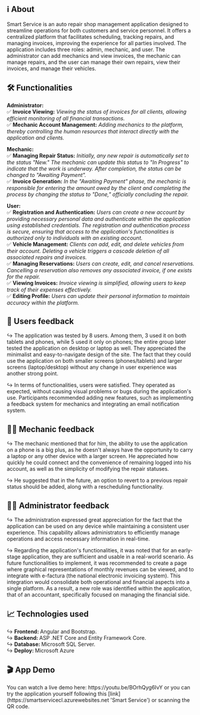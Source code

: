 <h2>ℹ️ About</h2>
Smart Service is an auto repair shop management application designed to streamline operations for both customers and service personnel. It offers a centralized platform that facilitates scheduling, tracking repairs, and managing invoices, improving the experience for all parties involved. The application includes three roles: admin, mechanic, and user. The administrator can add mechanics and view invoices, the mechanic can manage repairs, and the user can manage their own repairs, view their invoices, and manage their vehicles.

<h2>🛠️ Functionalities</h2>

<strong>Administrator:</strong>
<br>
✅ <strong>Invoice Viewing:</strong> <i>Viewing the status of invoices for all clients, allowing efficient monitoring of all financial transactions.</i>
<br>
✅ <strong>Mechanic Account Management:</strong> <i>Adding mechanics to the platform, thereby controlling the human resources that interact directly with the application and clients.</i>
<br>

<strong>Mechanic:</strong>
<br>
✅ <strong>Managing Repair Status:</strong> <i>Initially, any new repair is automatically set to the status "New." The mechanic can update this status to "In Progress" to indicate that the work is underway. After completion, the status can be changed to "Awaiting Payment".</i>
<br>
✅ <strong>Invoice Generation:</strong> <i>In the "Awaiting Payment" phase, the mechanic is responsible for entering the amount owed by the client and completing the process by changing the status to "Done," officially concluding the repair.</i>
<br>

<strong>User:</strong>
<br>
✅ <strong>Registration and Authentication:</strong> <i>Users can create a new account by providing necessary personal data and authenticate within the application using established credentials. The registration and authentication process is secure, ensuring that access to the application's functionalities is authorized only to individuals with an existing account.</i>
<br>
✅ <strong>Vehicle Management:</strong> <i>Clients can add, edit, and delete vehicles from their account. Deleting a vehicle triggers a cascade deletion of all associated repairs and invoices.</i>
<br>
✅ <strong>Managing Reservations:</strong> <i>Users can create, edit, and cancel reservations. Cancelling a reservation also removes any associated invoice, if one exists for the repair.</i>
<br>
✅ <strong>Viewing Invoices:</strong> <i>Invoice viewing is simplified, allowing users to keep track of their expenses effectively.</i>
<br>
✅ <strong>Editing Profile:</strong> <i>Users can update their personal information to maintain accuracy within the platform.</i>
<br>

<h2>👤 Users feedback</h2>

↪ The application was tested by 8 users. Among them, 3 used it on both tablets and phones, while 5 used it only on phones; the entire group later tested the application on desktop or laptop as well. They appreciated the minimalist and easy-to-navigate design of the site. The fact that they could use the application on both smaller screens (phones/tablets) and larger screens (laptop/desktop) without any change in user experience was another strong point.
<br>

↪ In terms of functionalities, users were satisfied. They operated as expected, without causing visual problems or bugs during the application's use. Participants recommended adding new features, such as implementing a feedback system for mechanics and integrating an email notification system.
<br>

<h2>🧑‍🔧 Mechanic feedback</h2>

↪ The mechanic mentioned that for him, the ability to use the application on a phone is a big plus, as he doesn't always have the opportunity to carry a laptop or any other device with a larger screen. He appreciated how quickly he could connect and the convenience of remaining logged into his account, as well as the simplicity of modifying the repair statuses.
<br>

↪ He suggested that in the future, an option to revert to a previous repair status should be added, along with a rescheduling functionality.
<br>

<h2>👨‍💼 Administrator feedback</h2>

↪ The administration expressed great appreciation for the fact that the application can be used on any device while maintaining a consistent user experience. This capability allows administrators to efficiently manage operations and access necessary information in real-time.
<br>

↪ Regarding the application's functionalities, it was noted that for an early-stage application, they are sufficient and usable in a real-world scenario. As future functionalities to implement, it was recommended to create a page where graphical representations of monthly revenues can be viewed, and to integrate with e-factura (the national electronic invoicing system). This integration would consolidate both operational and financial aspects into a single platform. As a result, a new role was identified within the application, that of an accountant, specifically focused on managing the financial side.
<br>

<h2>📈 Technologies used</h2>

↪ <strong>Frontend: </strong> Angular and Bootstrap.
<br>
↪ <strong>Backend: </strong> ASP .NET Core and Entity Framework Core.
<br>
↪ <strong>Database: </strong> Microsoft SQL Server.
<br>
↪ <strong>Deploy: </strong> Microsoft Azure
<br>

<h2>🎬 App Demo</h2>
You can watch a live demo here: https://youtu.be/BOrhQyg6IvY or you can try the application yourself following this [link](https://smartservicecl.azurewebsites.net 'Smart Service') or scanning the QR code.

